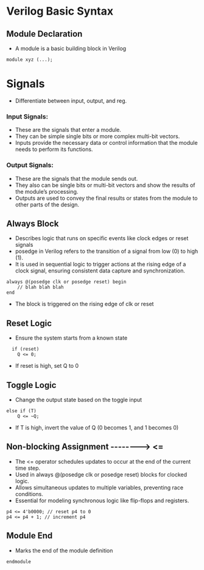 # Verilog Basic Syntax

## Module Declaration

-  A module is a basic building block in Verilog
  ```
  module xyz (...);
  ```
# Signals 

- Differentiate between input, output, and reg.

### Input Signals:

  - These are the signals that enter a module.
  - They can be simple single bits or more complex multi-bit vectors.
  - Inputs provide the necessary data or control information that the module needs to perform its functions.

### Output Signals:

  - These are the signals that the module sends out.
  - They also can be single bits or multi-bit vectors and show the results of the module’s processing.
  - Outputs are used to convey the final results or states from the module to other parts of the design.

## Always Block 

- Describes logic that runs on specific events like clock edges or reset signals
- posedge in Verilog refers to the transition of a signal from low (0) to high (1).
- It is used in sequential logic to trigger actions at the rising edge of a clock signal, ensuring consistent data capture and synchronization.
```
always @(posedge clk or posedge reset) begin
    // blah blah blah
end
```
- The block is triggered on the rising edge of clk or reset

## Reset Logic

- Ensure the system starts from a known state
```
  if (reset)
    Q <= 0;
```
- If reset is high, set Q to 0

## Toggle Logic

- Change the output state based on the toggle input
```
else if (T)
    Q <= ~Q;
```
- If T is high, invert the value of Q (0 becomes 1, and 1 becomes 0)

## Non-blocking Assignment -------->  <=

- The <= operator schedules updates to occur at the end of the current time step.
- Used in always @(posedge clk or posedge reset) blocks for clocked logic.
- Allows simultaneous updates to multiple variables, preventing race conditions.
- Essential for modeling synchronous logic like flip-flops and registers.

```
p4 <= 4'b0000; // reset p4 to 0
p4 <= p4 + 1; // increment p4 
```

## Module End

- Marks the end of the module definition
```
endmodule
```


